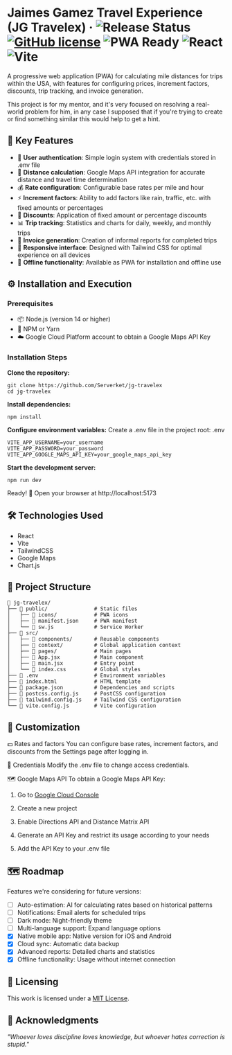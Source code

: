# Jaimes Gamez Travel Experience (JG Travelex) &middot; ![Release Status](https://img.shields.io/badge/release-v1.0.0-brightgreen) [![GitHub license](https://img.shields.io/badge/license-MIT-lightgrey.svg)](LICENSE) ![PWA Ready](https://img.shields.io/badge/PWA-Ready-9f7aea) ![React](https://img.shields.io/badge/React-18.0-61dafb) ![Vite](https://img.shields.io/badge/Vite-4.0-646cff)

A progressive web application (PWA) for calculating mile distances for trips within the USA, with features for configuring prices, increment factors, discounts, trip tracking, and invoice generation.

This project is for my mentor, and it's very focused on resolving a real-world problem for him, in any case I supposed that if you're trying to create or find something similar this would help to get a hint.

</div>

## :rocket: Key Features

- 🔐 **User authentication**: Simple login system with credentials stored in .env file
- 📍 **Distance calculation**: Google Maps API integration for accurate distance and travel time determination
- 💰 **Rate configuration**: Configurable base rates per mile and hour
- ⚡ **Increment factors**: Ability to add factors like rain, traffic, etc. with fixed amounts or percentages
- 🎯 **Discounts**: Application of fixed amount or percentage discounts
- 📊 **Trip tracking**: Statistics and charts for daily, weekly, and monthly trips
- 📄 **Invoice generation**: Creation of informal reports for completed trips
- 📱 **Responsive interface**: Designed with Tailwind CSS for optimal experience on all devices
- 🔄 **Offline functionality**: Available as PWA for installation and offline use

## :gear: Installation and Execution

### Prerequisites
- 📦 Node.js (version 14 or higher)
- 🔧 NPM or Yarn
- ☁️ Google Cloud Platform account to obtain a Google Maps API Key

### Installation Steps

**Clone the repository:**
   ```
   git clone https://github.com/Serverket/jg-travelex
   cd jg-travelex
   ```
   
**Install dependencies:**
```
npm install
```

**Configure environment variables:**
Create a .env file in the project root:
.env
```
VITE_APP_USERNAME=your_username
VITE_APP_PASSWORD=your_password
VITE_APP_GOOGLE_MAPS_API_KEY=your_google_maps_api_key
```

**Start the development server:**
```
npm run dev
```

Ready! 🎉 Open your browser at http://localhost:5173

## :hammer_and_wrench: Technologies Used
* React
* Vite
* TailwindCSS
* Google Maps
* Chart.js

## :file_folder: Project Structure
```
📂 jg-travelex/
├── 📁 public/               # Static files
│   ├── 📁 icons/            # PWA icons
│   ├── 📄 manifest.json     # PWA manifest
│   └── 📄 sw.js             # Service Worker
├── 📁 src/
│   ├── 📁 components/       # Reusable components
│   ├── 📁 context/          # Global application context
│   ├── 📁 pages/            # Main pages
│   ├── 📄 App.jsx           # Main component
│   ├── 📄 main.jsx          # Entry point
│   └── 📄 index.css         # Global styles
├── 📄 .env                  # Environment variables
├── 📄 index.html            # HTML template
├── 📄 package.json          # Dependencies and scripts
├── 📄 postcss.config.js     # PostCSS configuration
├── 📄 tailwind.config.js    # Tailwind CSS configuration
└── 📄 vite.config.js        # Vite configuration
```

## :wrench: Customization
💵 Rates and factors
You can configure base rates, increment factors, and discounts from the Settings page after logging in.

🔑 Credentials
Modify the .env file to change access credentials.

🗺️ Google Maps API
To obtain a Google Maps API Key:

1. Go to [Google Cloud Console](https://console.cloud.google.com/)

2. Create a new project

3. Enable Directions API and Distance Matrix API

4. Generate an API Key and restrict its usage according to your needs

5. Add the API Key to your .env file

## :world_map: Roadmap
Features we're considering for future versions:

- [ ] Auto-estimation: AI for calculating rates based on historical patterns
- [ ] Notifications: Email alerts for scheduled trips
- [ ] Dark mode: Night-friendly theme
- [ ] Multi-language support: Expand language options
- [x] Native mobile app: Native version for iOS and Android
- [x] Cloud sync: Automatic data backup
- [x] Advanced reports: Detailed charts and statistics
- [x] Offline functionality: Usage without internet connection

## :scroll: Licensing

This work is licensed under a [MIT License](LICENSE).

## :brain: Acknowledgments

_"Whoever loves discipline loves knowledge, but whoever hates correction is stupid."_